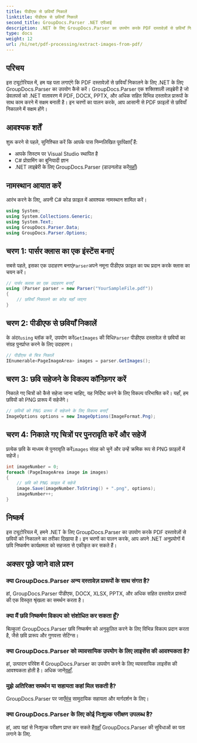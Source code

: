 ```yaml
---
title: पीडीएफ से छवियाँ निकालें
linktitle: पीडीएफ से छवियाँ निकालें
second_title: GroupDocs.Parser .NET एपीआई
description: .NET के लिए GroupDocs.Parser का उपयोग करके PDF दस्तावेज़ों से छवियाँ निकालना सीखें। कोड उदाहरणों के साथ चरण-दर-चरण मार्गदर्शिका।
type: docs
weight: 12
url: /hi/net/pdf-processing/extract-images-from-pdf/
---
```

## परिचय
इस ट्यूटोरियल में, हम यह पता लगाएंगे कि PDF दस्तावेज़ों से छवियाँ निकालने के लिए .NET के लिए GroupDocs.Parser का उपयोग कैसे करें। GroupDocs.Parser एक शक्तिशाली लाइब्रेरी है जो डेवलपर्स को .NET वातावरण में PDF, DOCX, PPTX, और अधिक सहित विभिन्न दस्तावेज़ प्रारूपों के साथ काम करने में सक्षम बनाती है। इन चरणों का पालन करके, आप आसानी से PDF फ़ाइलों से छवियाँ निकालने में सक्षम होंगे।
## आवश्यक शर्तें
शुरू करने से पहले, सुनिश्चित करें कि आपके पास निम्नलिखित पूर्वापेक्षाएँ हैं:
- आपके सिस्टम पर Visual Studio स्थापित है
- C# प्रोग्रामिंग का बुनियादी ज्ञान
-  .NET लाइब्रेरी के लिए GroupDocs.Parser (डाउनलोड करें[यहाँ](https://releases.groupdocs.com/parser/net/))

## नामस्थान आयात करें
आरंभ करने के लिए, अपनी C# कोड फ़ाइल में आवश्यक नामस्थान शामिल करें।
```csharp
using System;
using System.Collections.Generic;
using System.Text;
using GroupDocs.Parser.Data;
using GroupDocs.Parser.Options;
```
## चरण 1: पार्सर क्लास का एक इंस्टेंस बनाएं
 सबसे पहले, इसका एक उदाहरण बनाएं`Parser`अपने नमूना पीडीएफ फ़ाइल का पथ प्रदान करके क्लास का चयन करें।
```csharp
// पार्सर क्लास का एक उदाहरण बनाएँ
using (Parser parser = new Parser("YourSampleFile.pdf"))
{
    // छवियाँ निकालने का कोड यहाँ जाएगा
}
```
## चरण 2: पीडीएफ से छवियाँ निकालें
 के अंदर`using` ब्लॉक करें, उपयोग करें`GetImages` की विधि`Parser` पीडीएफ दस्तावेज़ से छवियों का संग्रह पुनर्प्राप्त करने के लिए उदाहरण।
```csharp
// पीडीएफ से चित्र निकालें
IEnumerable<PageImageArea> images = parser.GetImages();
```
## चरण 3: छवि सहेजने के विकल्प कॉन्फ़िगर करें
निकाले गए चित्रों को कैसे सहेजा जाना चाहिए, यह निर्दिष्ट करने के लिए विकल्प परिभाषित करें। यहाँ, हम छवियों को PNG प्रारूप में सहेजेंगे।
```csharp
// छवियों को PNG प्रारूप में सहेजने के लिए विकल्प बनाएँ
ImageOptions options = new ImageOptions(ImageFormat.Png);
```
## चरण 4: निकाले गए चित्रों पर पुनरावृति करें और सहेजें
 प्रत्येक छवि के माध्यम से पुनरावृति करें`images` संग्रह को चुनें और उन्हें क्रमिक रूप से PNG फ़ाइलों में सहेजें।
```csharp
int imageNumber = 0;
foreach (PageImageArea image in images)
{
    // छवि को PNG फ़ाइल में सहेजें
    image.Save(imageNumber.ToString() + ".png", options);
    imageNumber++;
}
```

## निष्कर्ष
इस ट्यूटोरियल में, हमने .NET के लिए GroupDocs.Parser का उपयोग करके PDF दस्तावेज़ों से छवियों को निकालने का तरीका दिखाया है। इन चरणों का पालन करके, आप अपने .NET अनुप्रयोगों में छवि निष्कर्षण कार्यक्षमता को सहजता से एकीकृत कर सकते हैं।

## अक्सर पूछे जाने वाले प्रश्न
### क्या GroupDocs.Parser अन्य दस्तावेज़ प्रारूपों के साथ संगत है?
हां, GroupDocs.Parser पीडीएफ, DOCX, XLSX, PPTX, और अधिक सहित दस्तावेज़ प्रारूपों की एक विस्तृत श्रृंखला का समर्थन करता है।
### क्या मैं छवि निष्कर्षण विकल्प को संशोधित कर सकता हूँ?
बिल्कुल! GroupDocs.Parser छवि निष्कर्षण को अनुकूलित करने के लिए विभिन्न विकल्प प्रदान करता है, जैसे छवि प्रारूप और गुणवत्ता सेटिंग्स।
### क्या GroupDocs.Parser को व्यावसायिक उपयोग के लिए लाइसेंस की आवश्यकता है?
 हां, उत्पादन परिवेश में GroupDocs.Parser का उपयोग करने के लिए व्यावसायिक लाइसेंस की आवश्यकता होती है। अधिक जानें[यहाँ](https://purchase.groupdocs.com/buy).
### मुझे अतिरिक्त समर्थन या सहायता कहां मिल सकती है?
 GroupDocs.Parser पर जाएँ[मंच](https://forum.groupdocs.com/c/parser/17) सामुदायिक सहायता और मार्गदर्शन के लिए।
### क्या GroupDocs.Parser के लिए कोई निःशुल्क परीक्षण उपलब्ध है?
 हां, आप यहां से निःशुल्क परीक्षण प्राप्त कर सकते हैं[यहाँ](https://releases.groupdocs.com/) GroupDocs.Parser की सुविधाओं का पता लगाने के लिए.